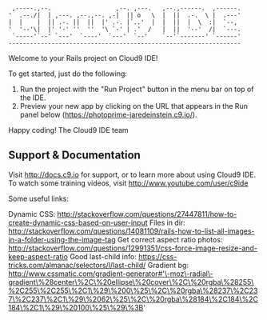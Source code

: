 
     ,-----.,--.                  ,--. ,---.   ,--.,------.  ,------.
    '  .--./|  | ,---. ,--.,--. ,-|  || o   \  |  ||  .-.  \ |  .---'
    |  |    |  || .-. ||  ||  |' .-. |`..'  |  |  ||  |  \  :|  `--, 
    '  '--'\|  |' '-' ''  ''  '\ `-' | .'  /   |  ||  '--'  /|  `---.
     `-----'`--' `---'  `----'  `---'  `--'    `--'`-------' `------'
    ----------------------------------------------------------------- 


Welcome to your Rails project on Cloud9 IDE!

To get started, just do the following:

1. Run the project with the "Run Project" button in the menu bar on top of the IDE.
2. Preview your new app by clicking on the URL that appears in the Run panel below (https://photoprime-jaredeinstein.c9.io/).

Happy coding!
The Cloud9 IDE team


## Support & Documentation

Visit http://docs.c9.io for support, or to learn more about using Cloud9 IDE. 
To watch some training videos, visit http://www.youtube.com/user/c9ide


Some useful links:

Dynamic CSS:  http://stackoverflow.com/questions/27447811/how-to-create-dynamic-css-based-on-user-input
Files in dir:  http://stackoverflow.com/questions/14081109/rails-how-to-list-all-images-in-a-folder-using-the-image-tag
Get correct aspect ratio photos:  http://stackoverflow.com/questions/12991351/css-force-image-resize-and-keep-aspect-ratio
Good last-child info:  https://css-tricks.com/almanac/selectors/l/last-child/
Gradient bg:  http://www.cssmatic.com/gradient-generator#'\-moz\-radial\-gradient\%28center\%2C\%20ellipse\%20cover\%2C\%20rgba\%28255\%2C255\%2C255\%2C1\%29\%200\%25\%2C\%20rgba\%28237\%2C237\%2C237\%2C1\%29\%2062\%25\%2C\%20rgba\%28184\%2C184\%2C184\%2C1\%29\%20100\%25\%29\%3B'